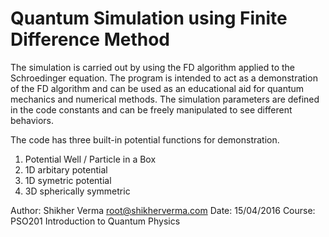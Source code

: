 # Quantum Simulation using Finite Difference Method

The simulation is carried out by using the FD algorithm applied
to the Schroedinger equation.  The program is intended to act as
a demonstration of the FD algorithm and can be used as an educational
aid for quantum mechanics and numerical methods.  The simulation
parameters are defined in the code constants and can be freely
manipulated to see different behaviors.

The code has three built-in potential functions for demonstration.

1. Potential Well / Particle in a Box  
2. 1D arbitary potential  
3. 1D symetric potential  
4. 3D spherically symmetric  

Author:  Shikher Verma <root@shikherverma.com>
Date:  15/04/2016
Course: PSO201 Introduction to Quantum Physics
